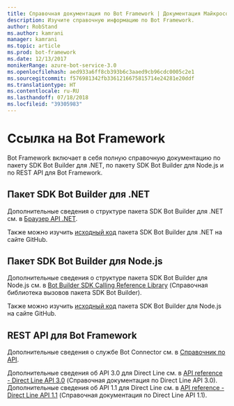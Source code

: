 ```yaml
---
title: Справочная документация по Bot Framework | Документация Майкрософт
description: Изучите справочную информацию по Bot Framework.
author: RobStand
ms.author: kamrani
manager: kamrani
ms.topic: article
ms.prod: bot-framework
ms.date: 12/13/2017
monikerRange: azure-bot-service-3.0
ms.openlocfilehash: aed933a6ff8cb393b6c3aaed9cb96cdc0005c2e1
ms.sourcegitcommit: f576981342fb3361216675815714e24281e20ddf
ms.translationtype: HT
ms.contentlocale: ru-RU
ms.lasthandoff: 07/18/2018
ms.locfileid: "39305983"
---
```

# <a name="bot-framework-reference"></a>Ссылка на Bot Framework
Bot Framework включает в себя полную справочную документацию по пакету SDK Bot Builder для .NET, по пакету SDK Bot Builder для Node.js и по REST API для Bot Framework.

## <a name="bot-builder-sdk-for-net"></a>Пакет SDK Bot Builder для .NET
Дополнительные сведения о структуре пакета SDK Bot Builder для .NET см. в [Браузер API .NET](/dotnet/api/).

Также можно изучить [исходный код](https://github.com/Microsoft/BotBuilder/tree/master/CSharp) пакета SDK Bot Builder для .NET на сайте GitHub. 

## <a name="bot-builder-sdk-for-nodejs"></a>Пакет SDK Bot Builder для Node.js
Дополнительные сведения о структуре пакета SDK Bot Builder для Node.js см. в [Bot Builder SDK Calling Reference Library](https://docs.botframework.com/en-us/node/builder/calling-reference/modules/_botbuilder_d_.html) (Справочная библиотека вызовов пакета SDK Bot Builder).

Также можно изучить [исходный код](https://github.com/Microsoft/BotBuilder/tree/master/Node) пакета SDK Bot Builder для Node.js на сайте GitHub.

## <a name="bot-framework-rest-apis"></a>REST API для Bot Framework
Дополнительные сведения о службе Bot Connector см. в [Справочник по API](~/rest-api/bot-framework-rest-connector-api-reference.md). 

Дополнительные сведения об API 3.0 для Direct Line см. в [API reference - Direct Line API 3.0](~/rest-api/bot-framework-rest-direct-line-3-0-api-reference.md) (Справочная документация по Direct Line API 3.0). Дополнительные сведения об API 1.1 для Direct Line см. в [API reference - Direct Line API 1.1](~/rest-api/bot-framework-rest-direct-line-1-1-api-reference.md) (Справочная документация по Direct Line API 1.1).


